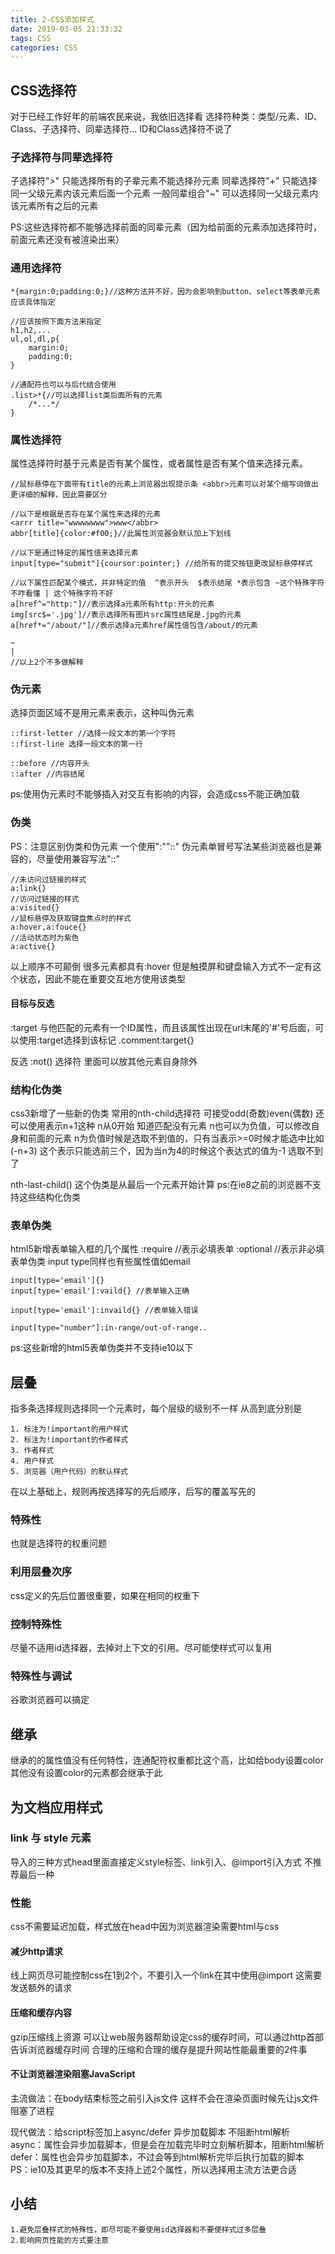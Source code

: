 ```yaml
---
title: 2-CSS添加样式
date: 2019-03-05 21:33:32
tags: CSS
categories: CSS
---
```

## CSS选择符
对于已经工作好年的前端农民来说，我依旧选择看
选择符种类：类型/元素、ID、Class、子选择符、同辈选择符...
ID和Class选择符不说了

### 子选择符与同辈选择符
子选择符">" 只能选择所有的子辈元素不能选择孙元素
同辈选择符"+" 只能选择同一父级元素内该元素后面一个元素
一般同辈组合"~" 可以选择同一父级元素内该元素所有之后的元素

PS:这些选择符都不能够选择前面的同辈元素（因为给前面的元素添加选择符时，前面元素还没有被渲染出来）

### 通用选择符
```
*{margin:0;padding:0;}//这种方法并不好，因为会影响到button、select等表单元素应该具体指定

//应该按照下面方法来指定
h1,h2,...
ul,ol,dl,p{
    margin:0;
    padding:0;
}

//通配符也可以与后代结合使用
.list>*{//可以选择list类后面所有的元素
    /*...*/
}
```
### 属性选择符
属性选择符时基于元素是否有某个属性，或者属性是否有某个值来选择元素。
```
//鼠标悬停在下面带有title的元素上浏览器出现提示条 <abbr>元素可以对某个缩写词做出更详细的解释，因此需要区分

//以下是根据是否存在某个属性来选择的元素
<arrr title="wwwwwwww">www</abbr>
abbr[title]{color:#f00;}//此属性浏览器会默认加上下划线

//以下是通过特定的属性值来选择元素
input[type="submit"]{coursor:pointer;} //给所有的提交按钮更改鼠标悬停样式

//以下属性匹配某个模式，并非特定的值  ^表示开头  $表示结尾 *表示包含 ~这个特殊字符不咋看懂 | 这个特殊字符不好
a[href^="http:"]//表示选择a元素所有http:开头的元素
img[src$='.jpg']//表示选择所有图片src属性结尾是.jpg的元素
a[href*="/about/"]//表示选择a元素href属性值包含/about/的元素

~
|
//以上2个不多做解释
```

### 伪元素
选择页面区域不是用元素来表示，这种叫伪元素
```
::first-letter //选择一段文本的第一个字符
::first-line 选择一段文本的第一行

::before //内容开头
::after //内容结尾
```
ps:使用伪元素时不能够插入对交互有影响的内容，会造成css不能正确加载

### 伪类
PS：注意区别伪类和伪元素  一个使用":""::"  伪元素单冒号写法某些浏览器也是兼容的，尽量使用兼容写法"::"

```
//未访问过链接的样式
a:link{}
//访问过链接的样式
a:visited{}
//鼠标悬停及获取键盘焦点时的样式
a:hover,a:fouce{}
//活动状态时为紫色
a:active{}
```
以上顺序不可颠倒
很多元素都具有:hover 但是触摸屏和键盘输入方式不一定有这个状态，因此不能在重要交互地方使用该类型

#### 目标与反选
:target 与他匹配的元素有一个ID属性，而且该属性出现在url末尾的'#'号后面，可以使用:target选择到该标记
.comment:target{}

反选
:not() 选择符
里面可以放其他元素自身除外

### 结构化伪类
css3新增了一些新的伪类 常用的nth-child选择符 可接受odd(奇数)even(偶数)  还可以使用表示n+1这种 n从0开始 知道匹配没有元素
n也可以为负值，可以修改自身和前面的元素
n为负值时候是选取不到值的，只有当表示>=0时候才能选中比如(-n+3) 这个表示只能选前三个，因为当n为4的时候这个表达式的值为-1 选取不到了

nth-last-child() 这个伪类是从最后一个元素开始计算
ps:在ie8之前的浏览器不支持这些结构化伪类

### 表单伪类
html5新增表单输入框的几个属性
:require //表示必填表单
:optional //表示非必填表单伪类
input type同样也有些属性值如email
```
input[type='email']{}
input[type='email']:vaild{} //表单输入正确

input[type='email']:invaild{} //表单输入错误

input[type="number"]:in-range/out-of-range..
```
ps:这些新增的html5表单伪类并不支持ie10以下

## 层叠
指多条选择规则选择同一个元素时，每个层级的级别不一样
从高到底分别是
```
1. 标注为!important的用户样式
2. 标注为!important的作者样式
3. 作者样式
4. 用户样式
5. 浏览器（用户代码）的默认样式
```
在以上基础上，规则再按选择写的先后顺序，后写的覆盖写先的

### 特殊性
也就是选择符的权重问题

### 利用层叠次序
css定义的先后位置很重要，如果在相同的权重下

### 控制特殊性
尽量不适用id选择器，去掉对上下文的引用。尽可能使样式可以复用

### 特殊性与调试
谷歌浏览器可以搞定

## 继承
继承的的属性值没有任何特性，连通配符权重都比这个高，比如给body设置color其他没有设置color的元素都会继承于此

## 为文档应用样式
### link 与 style 元素
导入的三种方式head里面直接定义style标签、link引入、@import引入方式  不推荐最后一种

### 性能
css不需要延迟加载，样式放在head中因为浏览器渲染需要html与css

#### 减少http请求
线上网页尽可能控制css在1到2个，不要引入一个link在其中使用@import 这需要发送额外的请求

#### 压缩和缓存内容
gzip压缩线上资源
可以让web服务器帮助设定css的缓存时间，可以通过http首部告诉浏览器缓存时间
合理的压缩和合理的缓存是提升网站性能最重要的2件事

#### 不让浏览器渲染阻塞JavaScript
主流做法：在body结束标签之前引入js文件 这样不会在渲染页面时候先让js文件阻塞了进程

现代做法：给script标签加上async/defer 异步加载脚本 不阻断html解析
async：属性会异步加载脚本，但是会在加载完毕时立刻解析脚本，阻断html解析
defer：属性也会异步加载脚本，不过会等到html解析完毕后执行加载的脚本
PS：ie10及其更早的版本不支持上述2个属性，所以选择用主流方法更合适

## 小结
```
1.避免层叠样式的特殊性，即尽可能不要使用id选择器和不要使样式过多层叠
2.影响网页性能的方式要注意
```